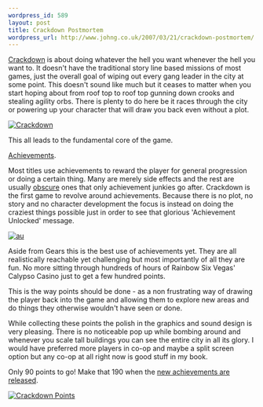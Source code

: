 ```yaml
--- 
wordpress_id: 589
layout: post
title: Crackdown Postmortem
wordpress_url: http://www.johng.co.uk/2007/03/21/crackdown-postmortem/
---
```

[Crackdown](http://www.xbox.com/crackdown) is about doing whatever the hell you want whenever the hell you want to. It doesn't have the traditional story line based missions of most games, just the overall goal of wiping out every gang leader in the city at some point. This doesn't sound like much but it ceases to matter when you start hoping about from roof top to roof top gunning down crooks and stealing agility orbs. There is plenty to do here be it races through the city or powering up your character that will draw you back even without a plot.

<a href="http://www.johng.co.uk/wp-content/uploads/2007/03/crackdown.png" title="Crackdown"><img src="http://www.johng.co.uk/wp-content/uploads/2007/03/crackdown.png" alt="Crackdown" /></a>

This all leads to the fundamental core of the game.

[Achievements](http://www.achieve360points.com/game/crackdown/).

Most titles use achievements to reward the player for general progression or doing a certain thing. Many are merely side effects and the rest are usually [obscure](http://www.g4tv.com/thefeed/blog/post/674028/The_17_Lamest_360_Achievements.html) ones that only achievement junkies go after. Crackdown is the first game to revolve around achievements. Because there is no plot, no story and no character development the focus is instead on doing the craziest things possible just in order to see that glorious 'Achievement Unlocked' message.

<a href="http://www.johng.co.uk/wp-content/uploads/2007/03/achievementunlocked.jpg" title="au"><img src="http://www.johng.co.uk/wp-content/uploads/2007/03/achievementunlocked.jpg" alt="au" /></a>

Aside from Gears this is the best use of achievements yet. They are all realistically reachable yet challenging but most importantly of all they are fun. No more sitting through hundreds of hours of Rainbow Six Vegas' Calypso Casino just to get a few hundred points.

This is the way points should be done - as a non frustrating way of drawing the player back into the game and allowing them to explore new areas and do things they otherwise wouldn't have seen or done.

While collecting these points the polish in the graphics and sound design is very pleasing. There is no noticeable pop up while bombing around and whenever you scale tall buildings you can see the entire city in all its glory. I would have preferred more players in co-op and maybe a split screen option but any co-op at all right now is good stuff in my book.

Only 90 points to go! Make that 190 when the <a href="http://www.xbox360fanboy.com/2007/02/13/fans-to-decide-missing-crackdown-points/">new achievements are released</a>.

<a href="http://www.my360stats.com/gs/j0hn00/" title="Crackdown Points"></a>
<a href="http://www.my360stats.com/gs/j0hn00/" title="Crackdown Points"><img src="http://www.johng.co.uk/wp-content/uploads/2007/03/crackdownpoints.png" alt="Crackdown Points" /></a>
